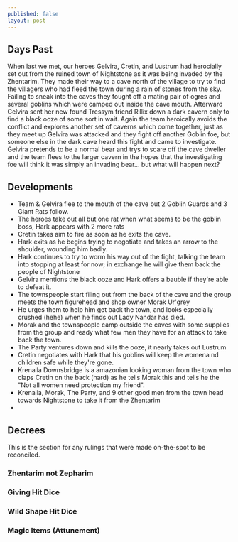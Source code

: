 ```yaml
---
published: false
layout: post
---
```

## Days Past

When last we met, our heroes Gelvira, Cretin, and Lustrum had herocially set out from the ruined town of Nightstone as it was being invaded by the Zhentarim. They made their way to a cave north of the village to try to find the villagers who had fleed the town during a rain of stones from the sky. Failing to sneak into the caves they fought off a mating pair of ogres and several goblins which were camped out inside the cave mouth. Afterward Gelvira sent her new found Tressym friend Rillix down a dark cavern only to find a black ooze of some sort in wait. Again the team heroically avoids the conflict and explores another set of caverns which come together, just as they meet up Gelvira was attacked and they fight off another Goblin foe, but someone else in the dark cave heard this fight and came to investigate. Gelvira pretends to be a normal bear and trys to scare off the cave dweller and the team flees to the larger cavern in the hopes that the investigating foe will think it was simply an invading bear… but what will happen next?

## Developments

- Team & Gelvira flee to the mouth of the cave but 2 Goblin Guards and 3 Giant Rats follow.
- The heroes take out all but one rat when what seems to be the goblin boss, Hark appears with 2 more rats
- Cretin takes aim to fire as soon as he exits the cave.
- Hark exits as he begins trying to negotiate and takes an arrow to the shoulder, wounding him badly.
- Hark continues to try to worm his way out of the fight, talking the team into stopping at least for now; in exchange he will give them back the people of Nightstone
- Gelvira mentions the black ooze and Hark offers a bauble if they're able to defeat it.
- The townspeople start filing out from the back of the cave and the group meets the town figurehead and shop owner Morak Ur'grey
- He urges them to help him get back the town, and looks especially crushed (hehe) when he finds out Lady Nandar has died.
- Morak and the townspeople camp outside the caves with some supplies from the group and ready what few men they have for an attack to take back the town.
- The Party ventures down and kills the ooze, it nearly takes out Lustrum 
- Cretin negotiates with Hark that his goblins will keep the womena nd children safe while they're gone.
- Krenalla Downsbridge is a amazonian looking woman from the town who claps Cretin on the back (hard) as he tells Morak this and tells he the "Not all women need protection my friend".
- Krenalla, Morak, The Party, and 9 other good men from the town head towards Nightstone to take it from the Zhentarim
- 

## Decrees

This is the section for any rulings that were made on-the-spot to be reconciled.

### Zhentarim not Zepharim

### Giving Hit Dice

### Wild Shape Hit Dice

### Magic Items (Attunement)